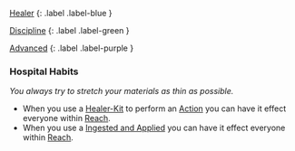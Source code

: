 
[Healer](Game/Character-Development#Healer)
{: .label .label-blue }

[Discipline](Game/Character-Development#Discipline)
{: .label .label-green }

[Advanced](Game/Character-Development#Advanced)
{: .label .label-purple }
### Hospital Habits
*You always try to stretch your materials as thin as possible.*
* When you use a [Healer-Kit](Game/Gear/Healer-Kit) to perform an [Action](Game/Core/Terminology#Action) you can have it effect everyone within [Reach](Game/Core/Movement#Reach).
* When you use a [Ingested and Applied](Game/Consumable#Ingested%20and%20Applied) you can have it effect everyone within [Reach](Game/Core/Movement#Reach).
